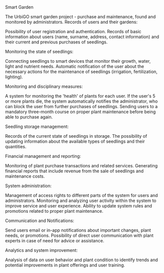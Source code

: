 Smart Garden

The UrbiGO smart garden project - purchase and maintenance, found and monitored by administrators. Records of users and their gardens:

Possibility of user registration and authentication. Records of basic information about users (name, surname, address, contact information) and their current and previous purchases of seedlings.

Monitoring the state of seedlings:

Connecting seedlings to smart devices that monitor their growth, water, light and nutrient needs. Automatic notification of the user about the necessary actions for the maintenance of seedlings (irrigation, fertilization, lighting).

Monitoring and disciplinary measures:

A system for monitoring the 'health' of plants for each user. If the user's 5 or more plants die, the system automatically notifies the administrator, who can block the user from further purchases of seedlings. Sending users to a mandatory three-month course on proper plant maintenance before being able to purchase again.

Seedling storage management:

Records of the current state of seedlings in storage. The possibility of updating information about the available types of seedlings and their quantities.

Financial management and reporting:

Monitoring of plant purchase transactions and related services. Generating financial reports that include revenue from the sale of seedlings and maintenance costs.

System administration:

Management of access rights to different parts of the system for users and administrators. Monitoring and analyzing user activity within the system to improve service and user experience. Ability to update system rules and promotions related to proper plant maintenance.

Communication and Notifications:

Send users email or in-app notifications about important changes, plant needs, or promotions. Possibility of direct user communication with plant experts in case of need for advice or assistance.

Analytics and system improvement:

Analysis of data on user behavior and plant condition to identify trends and potential improvements in plant offerings and user training.
